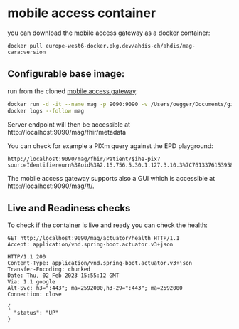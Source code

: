 # mobile access container

you can download the mobile access gateway as a docker container:

```
docker pull europe-west6-docker.pkg.dev/ahdis-ch/ahdis/mag-cara:version
```

## Configurable base image:

run from the cloned [mobile access gateway](https://github.com/ahdis/MobileAccessGateway):

```bash
docker run -d -it --name mag -p 9090:9090 -v /Users/oegger/Documents/github/MobileAccessGateway/example-playground:/config/ europe-west6-docker.pkg.dev/ahdis-ch/ahdis/mag:v062
docker logs --follow mag
```

Server endpoint will then be accessible at http://localhost:9090/mag/fhir/metadata

You can check for example a PIXm query against the EPD playground:

```http
http://localhost:9090/mag/fhir/Patient/$ihe-pix?sourceIdentifier=urn%3Aoid%3A2.16.756.5.30.1.127.3.10.3%7C761337615395845832&targetSystem=urn%3Aoid%3A1.1.1.99.1&targetSystem=urn%3Aoid%3A2.16.756.5.30.1.127.3.10.3
```

The mobile access gateway supports also a GUI which is accessible at http://localhost:9090/mag/#/.

## Live and Readiness checks

To check if the container is live and ready you can check the health:

```http
GET http://localhost:9090/mag/actuator/health HTTP/1.1
Accept: application/vnd.spring-boot.actuator.v3+json

HTTP/1.1 200
Content-Type: application/vnd.spring-boot.actuator.v3+json
Transfer-Encoding: chunked
Date: Thu, 02 Feb 2023 15:55:12 GMT
Via: 1.1 google
Alt-Svc: h3=":443"; ma=2592000,h3-29=":443"; ma=2592000
Connection: close

{
  "status": "UP"
}
```